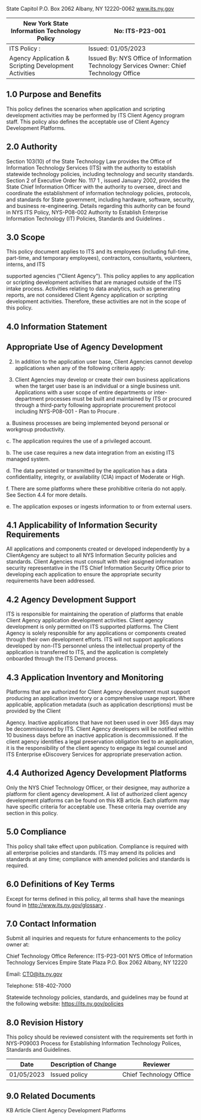 
<!-- image -->

State Capitol P.O. Box 2062 Albany, NY 12220-0062 www.its.ny.gov


| New York State Information Technology Policy            | No:  ITS-P23-001                                                                            |
|---------------------------------------------------------|---------------------------------------------------------------------------------------------|
| ITS Policy :                                            | Issued:  01/05/2023                                                                         |
| Agency Application &  Scripting Development  Activities | Issued By:  NYS Office of Information  Technology Services  Owner:  Chief Technology Office |

## 1.0 Purpose and Benefits

This policy defines the scenarios when application and scripting development activities may be performed by ITS Client Agency program staff. This policy also defines the acceptable use of Client Agency Development Platforms.

## 2.0 Authority

Section 103(10) of the State Technology Law provides the Office of Information Technology Services (ITS) with the authority to establish statewide technology policies, including technology and security standards. Section 2 of Executive Order No. 117 1 , issued January 2002, provides the State Chief Information Officer with the authority to oversee, direct and coordinate the establishment of information technology policies, protocols, and standards for State government, including hardware, software, security, and business re-engineering. Details regarding this authority can be found in NYS ITS Policy, NYS-P08-002 Authority to Establish Enterprise Information Technology (IT) Policies, Standards and Guidelines .

## 3.0 Scope

This policy document applies to ITS and its employees (including full-time, part-time, and temporary employees), contractors, consultants, volunteers, interns, and ITS

supported agencies ("Client Agency"). This policy applies to any application or scripting development activities that are managed outside of the ITS intake process. Activities relating to data analytics, such as generating reports, are not considered Client Agency application or scripting development activities. Therefore, these activities are not in the scope of this policy.

## 4.0 Information Statement

## Appropriate Use of Agency Development

2. In addition to the application user base, Client Agencies cannot develop applications when any of the following criteria apply:

1. Client Agencies may develop or create their own business applications when the target user base is an individual or a single business unit. Applications with a user scope of entire departments or inter-department processes must be built and maintained by ITS or procured through a third-party following appropriate procurement protocol including NYS-P08-001 - Plan to Procure .

a. Business processes are being implemented beyond personal or workgroup productivity.

c. The application requires the use of a privileged account.

b. The use case requires a new data integration from an existing ITS managed system.

d. The data persisted or transmitted by the application has a data confidentiality, integrity, or availability (CIA) impact of Moderate or High.

f. There are some platforms where these prohibitive criteria do not apply. See Section 4.4 for more details.

e. The application exposes or ingests information to or from external users.

## 4.1 Applicability of Information Security Requirements

All applications and components created or developed independently by a ClientAgency are subject to all NYS Information Security policies and standards. Client Agencies must consult with their assigned information security representative in the ITS Chief Information Security Office prior to developing each application to ensure the appropriate security requirements have been addressed.

## 4.2 Agency Development Support

ITS is responsible for maintaining the operation of platforms that enable Client Agency application development activities. Client agency development is only permitted on ITS supported platforms. The Client Agency is solely responsible for any applications or components created through their own development efforts. ITS will not support applications developed by non-ITS personnel unless the intellectual property of the application is transferred to ITS, and the application is completely onboarded through the ITS Demand process.

## 4.3 Application Inventory and Monitoring

Platforms that are authorized for Client Agency development must support producing an application inventory or a comprehensive usage report. Where applicable, application metadata (such as application descriptions) must be provided by the Client

Agency. Inactive applications that have not been used in over 365 days may be decommissioned by ITS. Client Agency developers will be notified within 10 business days before an inactive application is decommissioned. If the client agency identifies a legal preservation obligation tied to an application, it is the responsibility of the client agency to engage its legal counsel and ITS Enterprise eDiscovery Services for appropriate preservation action.

## 4.4 Authorized Agency Development Platforms

Only the NYS Chief Technology Officer, or their designee, may authorize a platform for client agency development. A list of authorized client agency development platforms can be found on this KB article. Each platform may have specific criteria for acceptable use. These criteria may override any section in this policy.

## 5.0 Compliance

This policy shall take effect upon publication. Compliance is required with all enterprise policies and standards. ITS may amend its policies and standards at any time; compliance with amended policies and standards is required.

## 6.0 Definitions of Key Terms

Except for terms defined in this policy, all terms shall have the meanings found in http://www.its.ny.gov/glossary .

## 7.0 Contact Information

Submit all inquiries and requests for future enhancements to the policy owner at:

Chief Technology Office Reference: ITS-P23-001 NYS Office of Information Technology Services Empire State Plaza P.O. Box 2062 Albany, NY 12220

Email: CTO@its.ny.gov

Telephone: 518-402-7000

Statewide technology policies, standards, and guidelines may be found at the following website: https://its.ny.gov/policies

## 8.0 Revision History

This policy should be reviewed consistent with the requirements set forth in NYS-P09003 Process for Establishing Information Technology Polices, Standards and Guidelines.


| Date       | Description of Change   | Reviewer                 |
|------------|-------------------------|--------------------------|
| 01/05/2023 | Issued policy           | Chief Technology  Office |

## 9.0 Related Documents

KB Article Client Agency Development Platforms